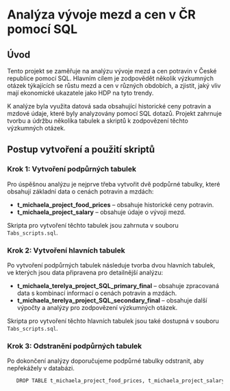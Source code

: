 # Analýza vývoje mezd a cen v ČR pomocí SQL

## Úvod
Tento projekt se zaměřuje na analýzu vývoje mezd a cen potravin v České republice pomocí SQL. Hlavním cílem je zodpovědět několik výzkumných otázek týkajících se růstu mezd a cen v různých obdobích, a zjistit, jaký vliv mají ekonomické ukazatele jako HDP na tyto trendy. 

K analýze byla využita datová sada obsahující historické ceny potravin a mzdové údaje, které byly analyzovány pomocí SQL dotazů. Projekt zahrnuje tvorbu a údržbu několika tabulek a skriptů k zodpovězení těchto výzkumných otázek.

## Postup vytvoření a použití skriptů

### Krok 1: Vytvoření podpůrných tabulek
Pro úspěšnou analýzu je nejprve třeba vytvořit dvě podpůrné tabulky, které obsahují základní data o cenách potravin a mzdách:

- **t_michaela_project_food_prices** – obsahuje historické ceny potravin.
- **t_michaela_project_salary** – obsahuje údaje o vývoji mezd.

Skripta pro vytvoření těchto tabulek jsou zahrnuta v souboru `Tabs_scripts.sql`.

### Krok 2: Vytvoření hlavních tabulek
Po vytvoření podpůrných tabulek následuje tvorba dvou hlavních tabulek, ve kterých jsou data připravena pro detailnější analýzu:

- **t_michaela_terelya_project_SQL_primary_final** – obsahuje zpracovaná data s kombinací informací o cenách potravin a mzdách.
- **t_michaela_terelya_project_SQL_secondary_final** – obsahuje další výpočty a analýzy pro zodpovězení výzkumných otázek.

Skripta pro vytvoření těchto hlavních tabulek jsou také dostupná v souboru `Tabs_scripts.sql`.

### Krok 3: Odstranění podpůrných tabulek
Po dokončení analýzy doporučujeme podpůrné tabulky odstranit, aby nepřekážely v databázi.
```bash
   DROP TABLE t_michaela_project_food_prices, t_michaela_project_salary;


